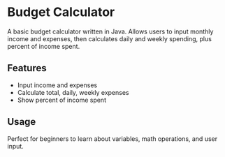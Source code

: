 # Budget Calculator

A basic budget calculator written in Java. Allows users to input monthly income and expenses, then calculates daily and weekly spending, plus percent of income spent.

## Features
- Input income and expenses
- Calculate total, daily, weekly expenses
- Show percent of income spent

## Usage
Perfect for beginners to learn about variables, math operations, and user input.